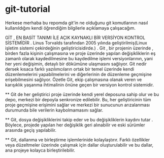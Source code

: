 # git-tutorial
Herkese merhaba bu repomda git'in ne olduğunu git komutlarının nasıl kullanıldığını kendi öğrendiğim bilgilerle açıklamaya çalışacağım.



GİT , EN BASİT TANIMI İLE AÇIK KAYNAKLI BİR VERSİYON KONTROL SİSTEMİDİR . Linus Torvalds tarafından 2005 yılında geliştirilmiş(Linux işletim sistemi çekirdeğinin geliştiricisidirde.) . Git , bir projenin üzerinde , birden fazla kişinin çalışmasına ve proje üzerinde yapılan değişikliklerin eş zamanlı olarak kaydedilmesine bu kaydedilme işlemi versiyonlarının, yani her yeni değişimin, detaylı bir dökümüne ulaşmasını sağlıyor. Git nedir dersek kısaca farklı yazılımcıların ortak bir temel üzerinde kendi düzenlemelerini yapabilmelerini ve diğerlerinin de düzenleme geçmişine erişebilmesini sağlıyor. Özetle Git, ekip çalışmasına olanak veren ve karışıklık yaşanma ihtimalinin önüne geçen bir versiyon kontrol sistemidir.


**  Git de her geliştirici proje üzerinde kendi yerel deposuna sahip olur ve bu depo, merkezi bir depoyla senkronize edilebilir. Bu, her geliştiricinin tüm proje geçmişine erişimini sağlar ve merkezi bir sunucunun arızalanması durumunda bile verilerin kaybolmamasını sağlar.


**  Git, dosya değişikliklerini takip eder ve bu değişikliklerin kaydını tutar . Böylece, projede yapılan her değişiklik geri alınabilir ve eski sürümler arasında geçiş yapılabilir.

**  Git, dallanma ve birleştirme işlemlerinide kolaylaştırır. Farklı özellikler veya düzeltmeler üzerinde çalışmak için dallar oluşturulabilir ve bu dallar, ana projeye kolayca birleştirilebilir.

